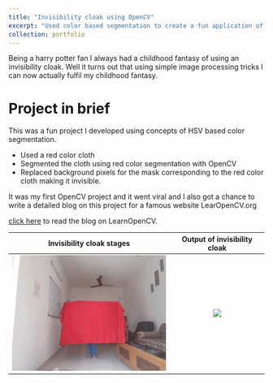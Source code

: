 ```yaml
---
title: "Invisibility cloak using OpenCV"
excerpt: "Used color based segmentation to create a fun application of invisibility cloak<br/><img src='/images/pixocube.gif'>"
collection: portfolio
---
```


Being a harry potter fan I always had a childhood fantasy of using an invisibility cloak. Well it turns out that using simple image processing tricks I can now actually fulfil my childhood fantasy.

Project in brief
================

This was a fun project I developed using concepts of HSV based color segmentation.
* Used a red color cloth
* Segmented the cloth using red color segmentation with OpenCV
* Replaced background pixels for the mask corresponding to the red color cloth making it invisible.

It was my first OpenCV project and it went viral and I also got a chance to write a detailed blog on this project for a famous website LearOpenCV.org

[click here](https://www.learnopencv.com/invisibility-cloak-using-color-detection-and-segmentation-with-opencv/) to read the blog on LearnOpenCV.

| Invisibility cloak stages | Output of invisibility cloak |
| :-----------------------: | :--------------------------: |
| ![](/images/InviCloak2.gif) | ![](/images/InvCloak.gif) |
